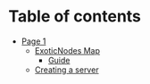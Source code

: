 # Table of contents

* [Page 1](README.md)
  * [ExoticNodes Map](page-1/exoticnodes-map/README.md)
    * [Guide](https://guide.exoticnodes.net/)
  * [Creating a server](page-1/creating-a-server.md)
